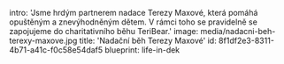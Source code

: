 intro: 'Jsme hrdým partnerem nadace Terezy Maxové, která pomáhá opuštěným a znevýhodněným dětem. V rámci toho se pravidelně se zapojujeme do charitativního běhu TeriBear.'
image: media/nadacni-beh-terexy-maxove.jpg
title: 'Nadační běh Terezy Maxové'
id: 8f1df2e3-8311-4b71-a41c-f0c58e54daf5
blueprint: life-in-dek
